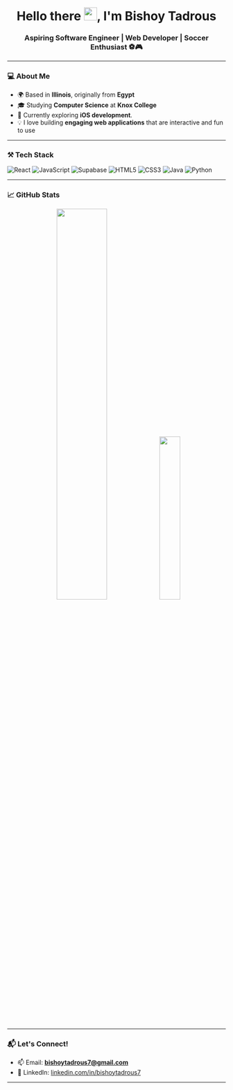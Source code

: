 <h1 align="center">Hello there <img src="https://raw.githubusercontent.com/MartinHeinz/MartinHeinz/master/wave.gif" width="30px">, I'm Bishoy Tadrous</h1>
<h3 align="center">Aspiring Software Engineer | Web Developer | Soccer Enthusiast ⚽🎮</h3>

---

### 💻 About Me

- 🌍 Based in **Illinois**, originally from **Egypt**
- 🎓 Studying **Computer Science** at **Knox College**
- 📱 Currently exploring **iOS development**. 
- 💡 I love building **engaging web applications** that are interactive and fun to use 

---

### ⚒️ Tech Stack

![React](https://img.shields.io/badge/react-%2361DAFB.svg?style=flat-square&logo=react&logoColor=black)
![JavaScript](https://img.shields.io/badge/javascript-%23F7DF1E.svg?style=flat-square&logo=javascript&logoColor=black)
![Supabase](https://img.shields.io/badge/supabase-3FCF8E.svg?style=flat-square&logo=supabase&logoColor=white)
![HTML5](https://img.shields.io/badge/html5-E34F26?style=flat-square&logo=html5&logoColor=white)
![CSS3](https://img.shields.io/badge/css3-1572B6?style=flat-square&logo=css3&logoColor=white)
![Java](https://img.shields.io/badge/java-%23ED8B00.svg?style=flat-square&logo=java&logoColor=white)
![Python](https://img.shields.io/badge/python-3670A0?style=flat-square&logo=python&logoColor=white)

---

### 📈 GitHub Stats

<p align="center">
  <img width="48%" src="https://github-readme-streak-stats.herokuapp.com/?user=Bishoytadrous7&theme=radical" />
  <img width="31%" src="https://github-readme-stats.vercel.app/api/top-langs/?username=Bishoytadrous7&layout=donut&theme=radical" />
</p>

---

### 📬 Let's Connect!


- 📫 Email: **bishoytadrous7@gmail.com**  
- 💼 LinkedIn: [linkedin.com/in/bishoytadrous7](https://www.linkedin.com/in/bishoytadrous7)

---
